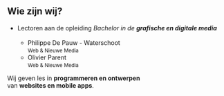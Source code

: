 Wie zijn wij?
-------------

 - Lectoren aan de opleiding *Bachelor in de **grafische en digitale media***<br><br>  
   - Philippe De Pauw - Waterschoot  
     <small>Web & Nieuwe Media</small>
   - Olivier Parent  
     <small>Web & Nieuwe Media</small>

Wij geven les in **programmeren en ontwerpen**  
van **websites en mobile apps**.